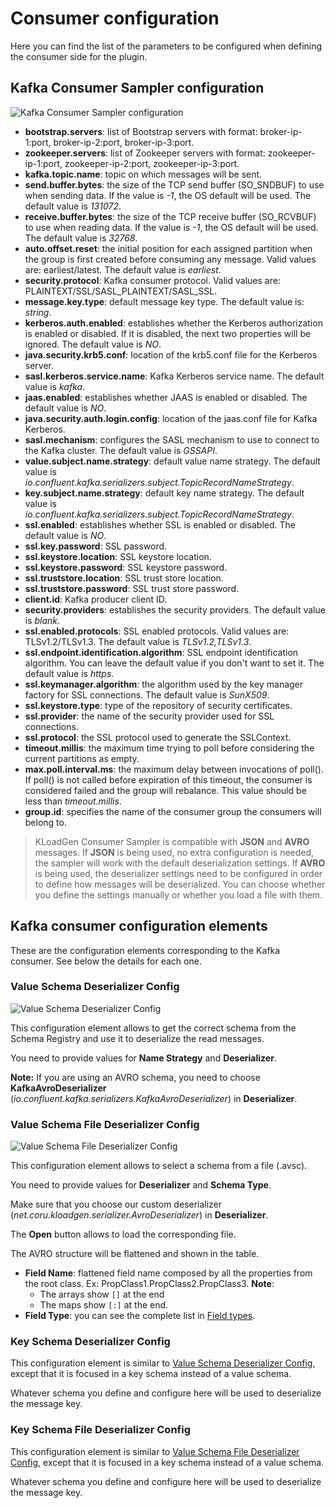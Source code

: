 # Consumer configuration

Here you can find the list of the parameters to be configured when defining the consumer side for the plugin.

## Kafka Consumer Sampler configuration

![Kafka Consumer Sampler configuration](images/Kafka_Consumer_Properties.png)

- **bootstrap.servers**: list of Bootstrap servers with format: broker-ip-1:port, broker-ip-2:port, broker-ip-3:port.
- **zookeeper.servers**: list of Zookeeper servers with format: zookeeper-ip-1:port, zookeeper-ip-2:port, zookeeper-ip-3:port.
- **kafka.topic.name**: topic on which messages will be sent.
- **send.buffer.bytes**: the size of the TCP send buffer (SO_SNDBUF) to use when sending data. If the value is _-1_, the OS default will be used. The default value is _131072_.
- **receive.buffer.bytes**: the size of the TCP receive buffer (SO_RCVBUF) to use when reading data. If the value is _-1_, the OS default will be used. The default value is _32768_.
- **auto.offset.reset**: the initial position for each assigned partition when the group is first created before consuming any message. Valid values are: earliest/latest. The default value is _earliest_.
- **security.protocol**: Kafka consumer protocol. Valid values are: PLAINTEXT/SSL/SASL_PLAINTEXT/SASL_SSL.
- **message.key.type**: default message key type. The default value is: _string_.
- **kerberos.auth.enabled**: establishes whether the Kerberos authorization is enabled or disabled. If it is disabled, the next two properties will be ignored. The default value is _NO_.
- **java.security.krb5.conf**: location of the krb5.conf file for the Kerberos server.
- **sasl.kerberos.service.name**: Kafka Kerberos service name. The default value is _kafka_.
- **jaas.enabled**: establishes whether JAAS is enabled or disabled. The default value is _NO_.
- **java.security.auth.login.config**: location of the jaas.conf file for Kafka Kerberos.
- **sasl.mechanism**: configures the SASL mechanism to use to connect to the Kafka cluster. The default value is _GSSAPI_.
- **value.subject.name.strategy**: default value name strategy. The default value is _io.confluent.kafka.serializers.subject.TopicRecordNameStrategy_.
- **key.subject.name.strategy**: default key name strategy. The default value is _io.confluent.kafka.serializers.subject.TopicRecordNameStrategy_.
- **ssl.enabled**: establishes whether SSL is enabled or disabled. The default value is _NO_.
- **ssl.key.password**: SSL password.
- **ssl.keystore.location**: SSL keystore location.
- **ssl.keystore.password**: SSL keystore password.
- **ssl.truststore.location**: SSL trust store location.
- **ssl.truststore.password**: SSL trust store password.
- **client.id**: Kafka producer client ID.
- **security.providers**: establishes the security providers. The default value is _blank_.
- **ssl.enabled.protocols**: SSL enabled protocols. Valid values are: TLSv1.2/TLSv1.3. The default value is _TLSv1.2,TLSv1.3_.
- **ssl.endpoint.identification.algorithm**: SSL endpoint identification algorithm. You can leave the default value if you don't want to set it. The default value is _https_.
- **ssl.keymanager.algorithm**: the algorithm used by the key manager factory for SSL connections. The default value is _SunX509_.
- **ssl.keystore.type**: type of the repository of security certificates.
- **ssl.provider**: the name of the security provider used for SSL connections.
- **ssl.protocol**: the SSL protocol used to generate the SSLContext.
- **timeout.millis**: the maximum time trying to poll before considering the current partitions as empty.
- **max.poll.interval.ms**: the maximum delay between invocations of poll(). If poll() is not called before expiration of this timeout, the consumer is considered failed and the group will rebalance. This value should be less than _timeout.millis_.
- **group.id**: specifies the name of the consumer group the consumers will belong to.

>KLoadGen Consumer Sampler is compatible with **JSON** and **AVRO** messages. If **JSON** is being used, no extra configuration is needed, the sampler will work with the default deserialization settings. If **AVRO** is being used, the deserializer settings need to be configured in order to define how messages will be deserialized. You can choose whether you define the settings manually or whether you load a file with them.

## Kafka consumer configuration elements

These are the configuration elements corresponding to the Kafka consumer. See below the details for each one.

### Value Schema Deserializer Config

![Value Schema Deserializer Config](images/Value_Schema_Deserialization_Config.png)

This configuration element allows to get the correct schema from the Schema Registry and use it to deserialize the read messages.

You need to provide values for **Name Strategy** and **Deserializer**.

**Note:** If you are using an AVRO schema, you need to choose **KafkaAvroDeserializer** (*io.confluent.kafka.serializers.KafkaAvroDeserializer*) in **Deserializer**.

### Value Schema File Deserializer Config

![Value Schema File Deserializer Config](images/Value_Schema_File_Deserialization_Config.png)

This configuration element allows to select a schema from a file (.avsc).

You need to provide values for **Deserializer** and **Schema Type**.

Make sure that you choose our custom deserializer (*net.coru.kloadgen.serializer.AvroDeserializer*) in **Deserializer**. 

The **Open** button allows to load the corresponding file. 

The AVRO structure will be flattened and shown in the table. 

- **Field Name**: flattened field name composed by all the properties from the root class. Ex: PropClass1.PropClass2.PropClass3.
  **Note**: 
    - The arrays show `[]` at the end
    - The maps show `[:]` at the end.  
- **Field Type**: you can see the complete list in [Field types](schemas.md#field-types).
  
### Key Schema Deserializer Config

This configuration element is similar to [Value Schema Deserializer Config](#value-schema-deserializer-config), except that it is focused in a key schema instead of a value schema.

Whatever schema you define and configure here will be used to deserialize the message key.

### Key Schema File Deserializer Config

This configuration element is similar to [Value Schema File Deserializer Config](#value-schema-file-deserializer-config), except that it is focused in a key schema instead of a value schema.

Whatever schema you define and configure here will be used to deserialize the message key.